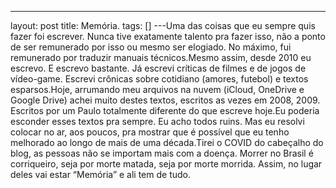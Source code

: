 ---
layout: post
title: Memória.
tags: []
---Uma das coisas que eu sempre quis fazer foi escrever. Nunca tive exatamente talento pra fazer isso, não a ponto de ser remunerado por isso ou mesmo ser elogiado. No máximo, fui remunerado por traduzir manuais técnicos.Mesmo assim, desde 2010 eu escrevo. E escrevo bastante. Já escrevi críticas de filmes e de jogos de vídeo-game. Escrevi crônicas sobre cotidiano (amores, futebol) e textos esparsos.Hoje, arrumando meu arquivos na nuvem (iCloud, OneDrive e Google Drive) achei muito destes textos, escritos as vezes em 2008, 2009. Escritos por um Paulo totalmente diferente do que escreve hoje.Eu poderia esconder esses textos pra sempre. Eu acho todos ruins. Mas eu resolvi colocar no ar, aos poucos, pra mostrar que é possível que eu tenho melhorado ao longo de mais de uma década.Tirei o COVID do cabeçalho do blog, as pessoas não se importam mais com a doença. Morrer no Brasil é corriqueiro, seja por morte matada, seja por morte morrida. Assim, no lugar deles vai estar “Memória” e ali tem de tudo.
